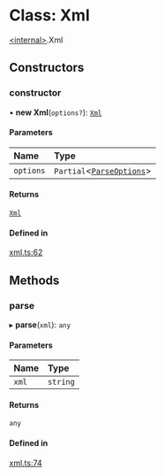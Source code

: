 # Class: Xml

[\<internal\>](../modules/internal_.md).Xml

## Constructors

### constructor

• **new Xml**(`options?`): [`Xml`](internal_.Xml.md)

#### Parameters

| Name | Type |
| :------ | :------ |
| `options` | `Partial`\<[`ParseOptions`](../interfaces/internal_.ParseOptions.md)\> |

#### Returns

[`Xml`](internal_.Xml.md)

#### Defined in

[xml.ts:62](https://github.com/pawel-id/bir1/blob/1ce2a01/src/xml.ts#L62)

## Methods

### parse

▸ **parse**(`xml`): `any`

#### Parameters

| Name | Type |
| :------ | :------ |
| `xml` | `string` |

#### Returns

`any`

#### Defined in

[xml.ts:74](https://github.com/pawel-id/bir1/blob/1ce2a01/src/xml.ts#L74)
